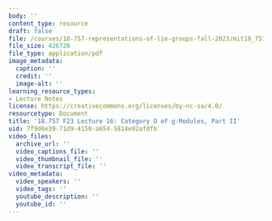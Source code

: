 ```yaml
---
body: ''
content_type: resource
draft: false
file: /courses/18-757-representations-of-lie-groups-fall-2023/mit18_757_f23_lec16.pdf
file_size: 426720
file_type: application/pdf
image_metadata:
  caption: ''
  credit: ''
  image-alt: ''
learning_resource_types:
- Lecture Notes
license: https://creativecommons.org/licenses/by-nc-sa/4.0/
resourcetype: Document
title: '18.757 F23 Lecture 16: Category O of g-Modules, Part II'
uid: 7f9d6e39-71d9-4150-a654-5814e92afdfb
video_files:
  archive_url: ''
  video_captions_file: ''
  video_thumbnail_file: ''
  video_transcript_file: ''
video_metadata:
  video_speakers: ''
  video_tags: ''
  youtube_description: ''
  youtube_id: ''
---
```

